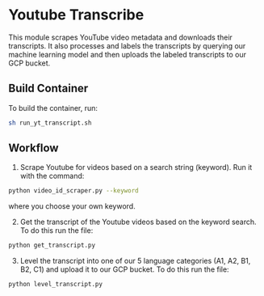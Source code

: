 # Youtube Transcribe

This module scrapes YouTube video metadata and downloads their transcripts. It also processes and labels the transcripts by querying our machine learning model and then uploads the labeled transcripts to our GCP bucket.

## Build Container

To build the container, run:

```bash
sh run_yt_transcript.sh
```

## Workflow

1. Scrape Youtube for videos based on a search string (keyword). Run it with the command:

```bash
python video_id_scraper.py --keyword
```

where you choose your own keyword.

2. Get the transcript of the Youtube videos based on the keyword search. To do this run the file:

```bash
python get_transcript.py
```

3. Level the transcript into one of our 5 language categories (A1, A2, B1, B2, C1) and upload it to our GCP bucket. To do this run the file:

```bash
python level_transcript.py
```
